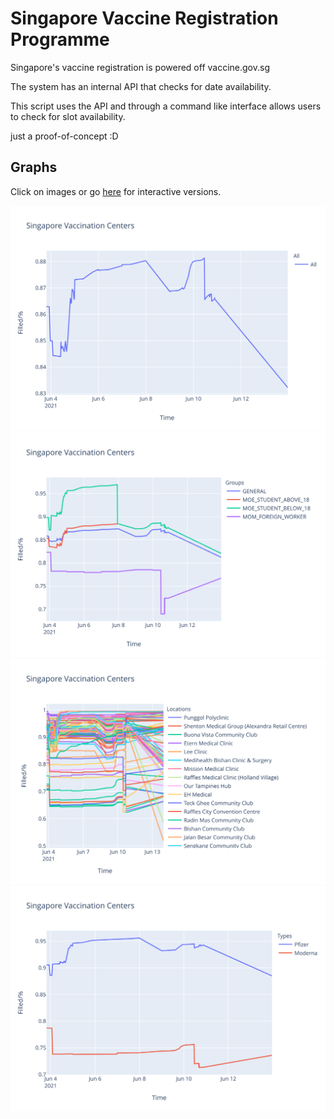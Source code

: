 # Singapore Vaccine Registration Programme

Singapore's vaccine registration is powered off vaccine.gov.sg

The system has an internal API that checks for date availability.

This script uses the API and through a command like interface allows users to check for slot availability.

just a proof-of-concept :D

## Graphs

Click on images or go [here](https://fourjr.github.io/sg-vaccines/) for interactive versions.


[![All Graph](images/all.svg)](https://fourjr.github.io/sg-vaccines/all)
[![Groups Graph](images/groups.svg)](https://fourjr.github.io/sg-vaccines/groups)
[![Locations Graph](images/locations.svg)](https://fourjr.github.io/sg-vaccines/locations)
[![Types Graph](images/types.svg)](https://fourjr.github.io/sg-vaccines/types)
